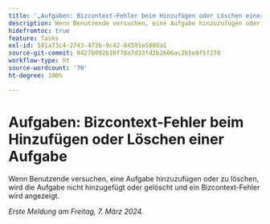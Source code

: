 ```yaml
---
title: '„Aufgaben: Bizcontext-Fehler beim Hinzufügen oder Löschen einer Aufgabe“'
description: Wenn Benutzende versuchen, eine Aufgabe hinzuzufügen oder zu löschen, wird die Aufgabe nicht hinzugefügt oder gelöscht und ein Bizcontext-Fehler wird angezeigt.
hidefromtoc: true
feature: Tasks
exl-id: 581a73c4-2743-473b-9c42-84591e5800a1
source-git-commit: 0427b092610f78a7d33fd2b2606ac2b5e9f5f270
workflow-type: ht
source-wordcount: '70'
ht-degree: 100%

---
```


# Aufgaben: Bizcontext-Fehler beim Hinzufügen oder Löschen einer Aufgabe

Wenn Benutzende versuchen, eine Aufgabe hinzuzufügen oder zu löschen, wird die Aufgabe nicht hinzugefügt oder gelöscht und ein Bizcontext-Fehler wird angezeigt.

_Erste Meldung am Freitag, 7. März 2024._
